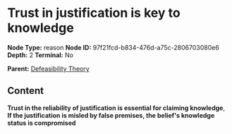 # Trust in justification is key to knowledge

**Node Type:** reason
**Node ID:** 97f21fcd-b834-476d-a75c-2806703080e6
**Depth:** 2
**Terminal:** No

**Parent:** [Defeasibility Theory](defeasibility-theory.md)

## Content

**Trust in the reliability of justification is essential for claiming knowledge**, **If the justification is misled by false premises, the belief's knowledge status is compromised**
